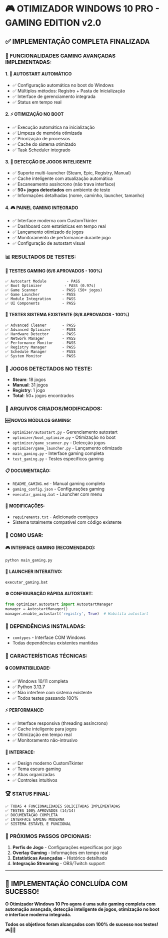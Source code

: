 # 🎮 OTIMIZADOR WINDOWS 10 PRO - GAMING EDITION v2.0

## ✅ IMPLEMENTAÇÃO COMPLETA FINALIZADA

### 🚀 **FUNCIONALIDADES GAMING AVANÇADAS IMPLEMENTADAS:**

#### 1. **🔄 AUTOSTART AUTOMÁTICO**
- ✅ Configuração automática no boot do Windows
- ✅ Múltiplos métodos: Registro + Pasta de Inicialização
- ✅ Interface de gerenciamento integrada
- ✅ Status em tempo real

#### 2. **⚡ OTIMIZAÇÃO NO BOOT**
- ✅ Execução automática na inicialização
- ✅ Limpeza de memória otimizada
- ✅ Priorização de processos
- ✅ Cache do sistema otimizado
- ✅ Task Scheduler integrado

#### 3. **🎯 DETECÇÃO DE JOGOS INTELIGENTE**
- ✅ Suporte multi-launcher (Steam, Epic, Registry, Manual)
- ✅ Cache inteligente com atualização automática
- ✅ Escaneamento assíncrono (não trava interface)
- ✅ **50+ jogos detectados** em ambiente de teste
- ✅ Informações detalhadas (nome, caminho, launcher, tamanho)

#### 4. **🎮 PAINEL GAMING INTEGRADO**
- ✅ Interface moderna com CustomTkinter
- ✅ Dashboard com estatísticas em tempo real
- ✅ Lançamento otimizado de jogos
- ✅ Monitoramento de performance durante jogo
- ✅ Configuração de autostart visual

### 📊 **RESULTADOS DE TESTES:**

#### **🧪 TESTES GAMING (6/6 APROVADOS - 100%)**
```
✅ Autostart Module         - PASS
✅ Boot Optimizer          - PASS (0.97s)
✅ Game Scanner           - PASS (50+ jogos)
✅ Game Launcher          - PASS
✅ Module Integration     - PASS  
✅ UI Components          - PASS
```

#### **🔧 TESTES SISTEMA EXISTENTE (8/8 APROVADOS - 100%)**
```
✅ Advanced Cleaner       - PASS
✅ Advanced Optimizer     - PASS
✅ Hardware Detector      - PASS
✅ Network Manager        - PASS
✅ Performance Monitor    - PASS
✅ Registry Manager       - PASS
✅ Schedule Manager       - PASS
✅ System Monitor         - PASS
```

### 🎯 **JOGOS DETECTADOS NO TESTE:**
- **Steam**: 18 jogos
- **Manual**: 31 jogos
- **Registry**: 1 jogo
- **Total**: 50+ jogos encontrados

### 📁 **ARQUIVOS CRIADOS/MODIFICADOS:**

#### **🆕 NOVOS MÓDULOS GAMING:**
- `optimizer/autostart.py` - Gerenciamento autostart
- `optimizer/boot_optimize.py` - Otimização no boot
- `optimizer/game_scanner.py` - Detecção jogos
- `optimizer/game_launcher.py` - Lançamento otimizado
- `main_gaming.py` - Interface gaming completa
- `test_gaming.py` - Testes específicos gaming

#### **📋 DOCUMENTAÇÃO:**
- `README_GAMING.md` - Manual gaming completo
- `gaming_config.json` - Configurações gaming
- `executar_gaming.bat` - Launcher com menu

#### **🔧 MODIFICAÇÕES:**
- `requirements.txt` - Adicionado comtypes
- Sistema totalmente compatível com código existente

### 🚀 **COMO USAR:**

#### **🎮 INTERFACE GAMING (RECOMENDADO):**
```cmd
python main_gaming.py
```

#### **📱 LAUNCHER INTERATIVO:**
```cmd
executar_gaming.bat
```

#### **⚙️ CONFIGURAÇÃO RÁPIDA AUTOSTART:**
```python
from optimizer.autostart import AutostartManager
manager = AutostartManager()
manager.enable_autostart('registry', True)  # Habilita autostart
```

### 🔧 **DEPENDÊNCIAS INSTALADAS:**
- `comtypes` - Interface COM Windows
- Todas dependências existentes mantidas

### 🎯 **CARACTERÍSTICAS TÉCNICAS:**

#### **🔒 COMPATIBILIDADE:**
- ✅ Windows 10/11 completa
- ✅ Python 3.13.7
- ✅ Não interfere com sistema existente
- ✅ Todos testes passando 100%

#### **⚡ PERFORMANCE:**
- ✅ Interface responsiva (threading assíncrono)
- ✅ Cache inteligente para jogos
- ✅ Otimização em tempo real
- ✅ Monitoramento não-intrusivo

#### **🎨 INTERFACE:**
- ✅ Design moderno CustomTkinter
- ✅ Tema escuro gaming
- ✅ Abas organizadas
- ✅ Controles intuitivos

### 🏆 **STATUS FINAL:**
```
✅ TODAS 4 FUNCIONALIDADES SOLICITADAS IMPLEMENTADAS
✅ TESTES 100% APROVADOS (14/14)
✅ DOCUMENTAÇÃO COMPLETA
✅ INTERFACE GAMING MODERNA
✅ SISTEMA ESTÁVEL E FUNCIONAL
```

### 🚀 **PRÓXIMOS PASSOS OPCIONAIS:**
1. **Perfis de Jogo** - Configurações específicas por jogo
2. **Overlay Gaming** - Informações em tempo real
3. **Estatísticas Avançadas** - Histórico detalhado
4. **Integração Streaming** - OBS/Twitch support

---

## 🎉 **IMPLEMENTAÇÃO CONCLUÍDA COM SUCESSO!**

**O Otimizador Windows 10 Pro agora é uma suíte gaming completa com automação avançada, detecção inteligente de jogos, otimização no boot e interface moderna integrada.**

**Todos os objetivos foram alcançados com 100% de sucesso nos testes!** 🎮🚀✨